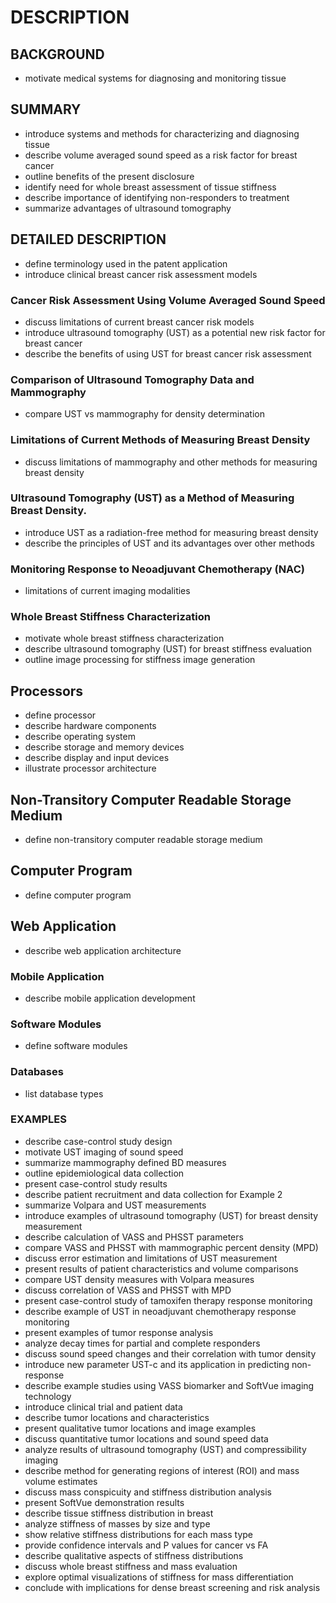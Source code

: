 # DESCRIPTION

## BACKGROUND

- motivate medical systems for diagnosing and monitoring tissue

## SUMMARY

- introduce systems and methods for characterizing and diagnosing tissue
- describe volume averaged sound speed as a risk factor for breast cancer
- outline benefits of the present disclosure
- identify need for whole breast assessment of tissue stiffness
- describe importance of identifying non-responders to treatment
- summarize advantages of ultrasound tomography

## DETAILED DESCRIPTION

- define terminology used in the patent application
- introduce clinical breast cancer risk assessment models

### Cancer Risk Assessment Using Volume Averaged Sound Speed

- discuss limitations of current breast cancer risk models
- introduce ultrasound tomography (UST) as a potential new risk factor for breast cancer
- describe the benefits of using UST for breast cancer risk assessment

### Comparison of Ultrasound Tomography Data and Mammography

- compare UST vs mammography for density determination

### Limitations of Current Methods of Measuring Breast Density

- discuss limitations of mammography and other methods for measuring breast density

### Ultrasound Tomography (UST) as a Method of Measuring Breast Density.

- introduce UST as a radiation-free method for measuring breast density
- describe the principles of UST and its advantages over other methods

### Monitoring Response to Neoadjuvant Chemotherapy (NAC)

- limitations of current imaging modalities

### Whole Breast Stiffness Characterization

- motivate whole breast stiffness characterization
- describe ultrasound tomography (UST) for breast stiffness evaluation
- outline image processing for stiffness image generation

## Processors

- define processor
- describe hardware components
- describe operating system
- describe storage and memory devices
- describe display and input devices
- illustrate processor architecture

## Non-Transitory Computer Readable Storage Medium

- define non-transitory computer readable storage medium

## Computer Program

- define computer program

## Web Application

- describe web application architecture

### Mobile Application

- describe mobile application development

### Software Modules

- define software modules

### Databases

- list database types

### EXAMPLES

- describe case-control study design
- motivate UST imaging of sound speed
- summarize mammography defined BD measures
- outline epidemiological data collection
- present case-control study results
- describe patient recruitment and data collection for Example 2
- summarize Volpara and UST measurements
- introduce examples of ultrasound tomography (UST) for breast density measurement
- describe calculation of VASS and PHSST parameters
- compare VASS and PHSST with mammographic percent density (MPD)
- discuss error estimation and limitations of UST measurement
- present results of patient characteristics and volume comparisons
- compare UST density measures with Volpara measures
- discuss correlation of VASS and PHSST with MPD
- present case-control study of tamoxifen therapy response monitoring
- describe example of UST in neoadjuvant chemotherapy response monitoring
- present examples of tumor response analysis
- analyze decay times for partial and complete responders
- discuss sound speed changes and their correlation with tumor density
- introduce new parameter UST-c and its application in predicting non-response
- describe example studies using VASS biomarker and SoftVue imaging technology
- introduce clinical trial and patient data
- describe tumor locations and characteristics
- present qualitative tumor locations and image examples
- discuss quantitative tumor locations and sound speed data
- analyze results of ultrasound tomography (UST) and compressibility imaging
- describe method for generating regions of interest (ROI) and mass volume estimates
- discuss mass conspicuity and stiffness distribution analysis
- present SoftVue demonstration results
- describe tissue stiffness distribution in breast
- analyze stiffness of masses by size and type
- show relative stiffness distributions for each mass type
- provide confidence intervals and P values for cancer vs FA
- describe qualitative aspects of stiffness distributions
- discuss whole breast stiffness and mass evaluation
- explore optimal visualizations of stiffness for mass differentiation
- conclude with implications for dense breast screening and risk analysis

